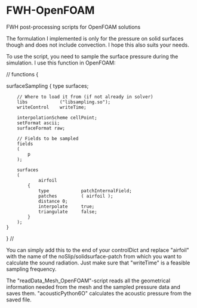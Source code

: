 # FWH-OpenFOAM
FWH post-processing scripts for OpenFOAM solutions

 The formulation I implemented is only for the pressure on solid surfaces though and does not include convection. I hope this also suits your needs.

To use the script, you need to sample the surface pressure during the simulation. I use this function in OpenFOAM:


//
functions
{

  surfaceSampling
    {
        type surfaces;

        // Where to load it from (if not already in solver)
        libs            ("libsampling.so");
        writeControl    writeTime;

        interpolationScheme cellPoint;
        setFormat ascii;
        surfaceFormat raw;

        // Fields to be sampled
        fields
        (
            p
        );

        surfaces
        (
                airfoil
            {
                type            patchInternalField;
                patches         ( airfoil );
                distance 0;
                interpolate     true;
                triangulate     false;
            }
        );
    }
}
//

You can simply add this to the end of your controlDict and replace "airfoil" with the name of the noSlip/solidsurface-patch from which you want to calculate the sound radiation. Just make sure that "writeTime" is a feasible sampling frequency.

The "readData_Mesh_OpenFOAM"-script reads all the geometrical information needed from the mesh and the sampled pressure data and saves them. "acousticPython6O" calculates the acoustic pressure from the saved file.
